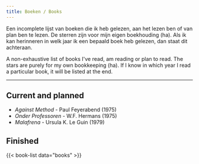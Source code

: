 ```yaml
---
title: Boeken / Books
---
```


Een incomplete lijst van boeken die ik heb gelezen, aan het lezen ben of van plan ben te lezen.
De sterren zijn voor mijn eigen boekhouding (ha).
Als ik kan herinneren in welk jaar ik een bepaald boek heb gelezen, dan staat dit achteraan. 


A non-exhaustive list of books I've read, am reading or plan to read. 
The stars are purely for my own bookkeeping (ha). 
If I know in which year I read a particular book, it will be listed at the end.

---

## Current and planned

* *Against Method* - Paul Feyerabend (1975)
* *Onder Professoren* - W.F. Hermans (1975)
* *Malafrena* - Ursula K. Le Guin (1979)


## Finished
{{< book-list data="books" >}}
